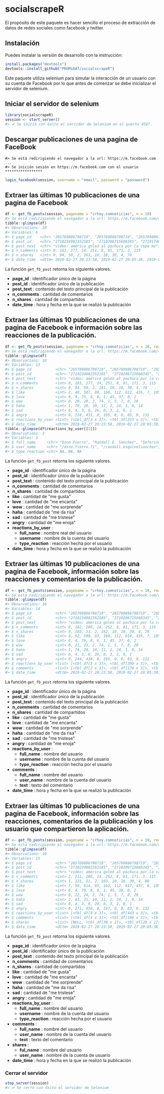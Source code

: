 
<!-- README.md is generated from README.Rmd. Please edit that file -->
socialscrapeR
=============

El propósito de este paquete es hacer sencillo el proceso de extracción de datos de redes sociales como facebook y twitter.

Instalación
-----------

Puedes instalar la versión de desarrollo con la instrucción:

``` r
install.packages("devtools")
devtools::install_github("PROMiDAT/socialscrapeR")
```

Este paquete utiliza selenium para simular la interacción de un usuario con su cuenta de Facebook por lo que antes de comenzar se debe inicializar el servidor de selenium.

Iniciar el servidor de selenium
-------------------------------

``` r
library(socialscrapeR)
session <- start_server()
#> ✔ Se inició con éxito el servidor de Selenium en el puerto 4567.
```

Descargar publicaciones de una pagina de FaceBook
-------------------------------------------------

    #> Se está redirigiendo el navegador a la url: https://m.facebook.com ...
    #> Se inición sesión en https://m.facebook.com con el usuario *****************

``` r
login_facebook(session, username = "email", password = "password")
```

Extraer las últimas 10 publicaciones de una pagina de Facebook
--------------------------------------------------------------

``` r
df <- get_fb_posts(session, pagename = "crhoy.comnoticias", n = 10)
#> Se está redirigiendo el navegador a la url: https://m.facebook.com/crhoy.comnoticias ...
tibble::glimpse(df)
#> Observations: 10
#> Variables: 6
#> $ page_id    <chr> "265769886798719", "265769886798719", "26576988679871…
#> $ post_id    <chr> "2710234982352185", "2710206715688345", "271017404235…
#> $ post_text  <chr> "video: américa goleó al pachuca por la copa mx", "la…
#> $ n_comments <int> 0, 163, 277, 14, 251, 8, 81, 171, 3, 115
#> $ n_shares   <int> 0, 94, 50, 2, 161, 10, 10, 30, 4, 78
#> $ date_time  <dttm> 2019-02-27 20:23:58, 2019-02-27 20:05:38, 2019-02-27…
```

La función `get_fb_post` retorna los siguiente valores.

-   **page\_id** : identificador único de la página
-   **post\_id** : identificador único de la publicación
-   **post\_text** : contenido del texto principal de la publicación
-   **n\_comments** : cantidad de comentarios
-   **n\_shares** : cantidad de compartidos
-   **date\_time** : hora y fecha en la que se realizó la publicación

Extraer las últimas 10 publicaciones de una pagina de Facebook e información sobre las reacciones de la publicación.
--------------------------------------------------------------------------------------------------------------------

``` r
df <- get_fb_posts(session, pagename = "crhoy.comnoticias", n = 10, reactions = T)
#> Se está redirigiendo el navegador a la url: https://m.facebook.com/crhoy.comnoticias ...
tibble::glimpse(df)
#> Observations: 10
#> Variables: 13
#> $ page_id           <chr> "265769886798719", "265769886798719", "2657698…
#> $ post_id           <chr> "2710234982352185", "2710206715688345", "27101…
#> $ post_text         <chr> "video: américa goleó al pachuca por la copa m…
#> $ n_comments        <int> 0, 163, 277, 14, 251, 8, 81, 171, 3, 115
#> $ n_shares          <int> 0, 94, 50, 2, 161, 10, 10, 30, 4, 78
#> $ like              <int> 2, 48, 587, 80, 160, 112, 612, 435, 7, 105
#> $ love              <int> 0, 4, 75, 8, 6, 1, 45, 37, 0, 2
#> $ wow               <int> 0, 20, 20, 2, 74, 1, 5, 7, 0, 28
#> $ haha              <int> 1, 70, 20, 10, 11, 2, 24, 1, 0, 14
#> $ sad               <int> 0, 4, 3, 0, 26, 0, 3, 2, 0, 1
#> $ angry             <int> 0, 224, 431, 0, 195, 0, 0, 83, 0, 131
#> $ reactions_by_user <list> [<tbl_df[3 x 3]>, <tbl_df[373 x 3]>, <tbl_df[…
#> $ date_time         <dttm> 2019-02-27 20:23:58, 2019-02-27 20:05:38, 201…
tibble::glimpse(df$reactions_by_user[[1]])
#> Observations: 3
#> Variables: 3
#> $ full_name     <chr> "Dino Fierro", "Randall E. Sanchez", "Seferino Oro…
#> $ user_name     <chr> "/dino.fierro.71", "/randall.esquivelsanchez", "/s…
#> $ type_reaction <chr> NA, NA, NA
```

La función `get_fb_post` retorna los siguiente valores.

-   **page\_id** : identificador único de la página
-   **post\_id** : identificador único de la publicación
-   **post\_text** : contenido del texto principal de la publicación
-   **n\_comments** : cantidad de comentarios
-   **n\_shares** : cantidad de compartidos
-   **like** : cantidad de "me gusta"
-   **love** : cantidad de "me encanta"
-   **wow** : cantidad de "me sorprende"
-   **haha** : cantidad de "me da risa"
-   **sad** : cantidad de "me tristese"
-   **angry** : cantidad de "me enoja"
-   **reactions\_by\_user** :
    -   **full\_name** : nombre real del usuario
    -   **username** : nombre de la cuenta del usuario
    -   **type\_reaction** : reacción hecha por el usuario
-   **date\_time** : hora y fecha en la que se realizó la publicación

Extraer las últimas 10 publicaciones de una pagina de Facebook, información sobre las reacciones y comentarios de la publicación.
---------------------------------------------------------------------------------------------------------------------------------

``` r
df <- get_fb_posts(session, pagename = "crhoy.comnoticias", n = 10, reactions = T, commets = T)
#> Se está redirigiendo el navegador a la url: https://m.facebook.com/crhoy.comnoticias ...
tibble::glimpse(df)
#> Observations: 10
#> Variables: 14
#> $ page_id           <chr> "265769886798719", "265769886798719", "2657698…
#> $ post_id           <chr> "2710234982352185", "2710206715688345", "27101…
#> $ post_text         <chr> "video: américa goleó al pachuca por la copa m…
#> $ n_comments        <int> 0, 182, 280, 14, 252, 8, 81, 171, 3, 115
#> $ n_shares          <int> 0, 103, 51, 2, 162, 10, 10, 30, 4, 79
#> $ like              <int> 4, 52, 599, 83, 160, 112, 614, 435, 7, 105
#> $ love              <int> 0, 4, 76, 8, 6, 1, 45, 37, 0, 2
#> $ wow               <int> 0, 21, 23, 2, 74, 1, 5, 7, 0, 28
#> $ haha              <int> 1, 74, 20, 10, 11, 2, 24, 1, 0, 14
#> $ sad               <int> 0, 4, 3, 0, 26, 0, 3, 2, 0, 1
#> $ angry             <int> 0, 244, 438, 0, 195, 0, 0, 83, 0, 131
#> $ reactions_by_user <list> [<tbl_df[5 x 3]>, <tbl_df[399 x 3]>, <tbl_df[…
#> $ comments          <list> [<tbl_df[2 x 3]>, <tbl_df[170 x 3]>, <tbl_df[…
#> $ date_time         <dttm> 2019-02-27 20:23:58, 2019-02-27 20:05:38, 201…
```

La función `get_fb_post` retorna los siguiente valores.

-   **page\_id** : identificador único de la página
-   **post\_id** : identificador único de la publicación
-   **post\_text** : contenido del texto principal de la publicación
-   **n\_comments** : cantidad de comentarios
-   **n\_shares** : cantidad de compartidos
-   **like** : cantidad de "me gusta"
-   **love** : cantidad de "me encanta"
-   **wow** : cantidad de "me sorprende"
-   **haha** : cantidad de "me da risa"
-   **sad** : cantidad de "me tristese"
-   **angry** : cantidad de "me enoja"
-   **reactions\_by\_user** :
    -   **full\_name** : nombre del usuario
    -   **username** : nombre de la cuenta del usuario
    -   **type\_reaction** : reacción hecha por el usuario
-   **comments** :
    -   **full\_name** : nombre del usuario
    -   **user\_name** : nombre de la cuenta del usuario
    -   **text** : texto del comentario
-   **date\_time** : hora y fecha en la que se realizó la publicación

Extraer las últimas 10 publicaciones de una pagina de Facebook, información sobre las reacciones, comentarios de la publicación y los usuario que compartieron la aplicación.
-----------------------------------------------------------------------------------------------------------------------------------------------------------------------------

``` r
df <- get_fb_posts(session, pagename = "crhoy.comnoticias", n = 10, reactions = T, commets = T, shares = T)
#> Se está redirigiendo el navegador a la url: https://m.facebook.com/crhoy.comnoticias ...
tibble::glimpse(df)
#> Observations: 10
#> Variables: 15
#> $ page_id           <chr> "265769886798719", "265769886798719", "2657698…
#> $ post_id           <chr> "2710234982352185", "2710206715688345", "27101…
#> $ post_text         <chr> "video: américa goleó al pachuca por la copa m…
#> $ n_comments        <int> 2, 211, 286, 14, 252, 8, 81, 171, 3, 115
#> $ n_shares          <int> 1, 121, 51, 2, 163, 10, 10, 30, 4, 80
#> $ like              <int> 7, 59, 614, 85, 162, 112, 617, 437, 8, 105
#> $ love              <int> 0, 4, 79, 8, 6, 1, 45, 38, 0, 2
#> $ wow               <int> 0, 22, 24, 2, 74, 1, 5, 7, 0, 28
#> $ haha              <int> 2, 83, 21, 10, 11, 2, 24, 1, 0, 14
#> $ sad               <int> 0, 4, 3, 0, 26, 0, 3, 2, 0, 1
#> $ angry             <int> 0, 271, 450, 0, 197, 0, 0, 83, 0, 132
#> $ reactions_by_user <list> [<tbl_df[9 x 3]>, <tbl_df[443 x 3]>, <tbl_df[…
#> $ comments          <list> [<tbl_df[4 x 3]>, <tbl_df[196 x 3]>, <tbl_df[…
#> $ shares            <list> [NULL, <tbl_df[30 x 2]>, <tbl_df[20 x 2]>, <t…
#> $ date_time         <dttm> 2019-02-27 20:23:58, 2019-02-27 20:05:38, 201…
```

La función `get_fb_post` retorna los siguiente valores.

-   **page\_id** : identificador único de la página
-   **post\_id** : identificador único de la publicación
-   **post\_text** : contenido del texto principal de la publicación
-   **n\_comments** : cantidad de comentarios
-   **n\_shares** : cantidad de compartidos
-   **like** : cantidad de "me gusta"
-   **love** : cantidad de "me encanta"
-   **wow** : cantidad de "me sorprende"
-   **haha** : cantidad de "me da risa"
-   **sad** : cantidad de "me tristese"
-   **angry** : cantidad de "me enoja"
-   **reactions\_by\_user** :
    -   **full\_name** : nombre del usuario
    -   **username** : nombre de la cuenta del usuario
    -   **type\_reaction** : reacción hecha por el usuario
-   **comments** :
    -   **full\_name** : nombre del usuario
    -   **user\_name** : nombre de la cuenta del usuario
    -   **text** : texto del comentario
-   **shares** :
    -   **ful\_name** : nombre del usuario
    -   **user\_name** : nombre de la cuenta de usuario
-   **date\_time** : hora y fecha en la que se realizó la publicación

### Cerrar el servidor

``` r
stop_server(session)
#> ✔ Se cerró con éxito el servidor de Selenium
```
